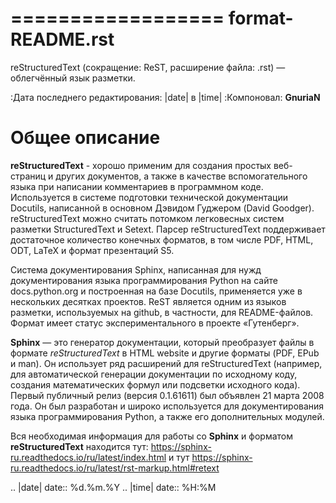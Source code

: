==================
format-README.rst
==================
reStructuredText (сокращение: ReST, расширение файла: .rst) — облегчённый язык разметки.

:Дата последнего редактирования: |date| в |time| 
:Компоновал: **GnuriaN**

Общее описание
==============
**reStructuredText** - хорошо применим для создания простых веб-страниц и других документов, а также в качестве вспомогательного языка при написании комментариев в программном коде. Используется в системе подготовки технической документации Docutils, написанной в основном Дэвидом Гуджером (David Goodger). reStructuredText можно считать потомком легковесных систем разметки StructuredText и Setext. Парсер reStructuredText поддерживает достаточное количество конечных форматов, в том числе PDF, HTML, ODT, LaTeX и формат презентаций S5.

Система документирования Sphinx, написанная для нужд документирования языка программирования Python на сайте docs.python.org и построенная на базе Docutils, применяется уже в нескольких десятках проектов. ReST является одним из языков разметки, используемых на github, в частности, для README-файлов. Формат имеет статус экспериментального в проекте «Гутенберг».

**Sphinx** — это генератор документации, который преобразует файлы в формате *reStructuredText* в HTML website и другие форматы (PDF, EPub и man). Он использует ряд расширений для reStructuredText (например, для автоматической генерации документации по исходному коду, создания математических формул или подсветки исходного кода). Первый публичный релиз (версия 0.1.61611) был объявлен 21 марта 2008 года. Он был разработан и широко используется для документирования языка программирования Python, а также его дополнительных модулей.

Вся необходимая информация для работы со **Sphinx** и форматом **reStructuredText** находится тут: https://sphinx-ru.readthedocs.io/ru/latest/index.html и тут https://sphinx-ru.readthedocs.io/ru/latest/rst-markup.html#retext

.. |date| date:: %d.%m.%Y
.. |time| date:: %H:%M
